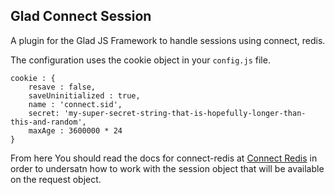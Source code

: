 ## Glad Connect Session
A plugin for the Glad JS Framework to handle sessions using connect, redis.

The configuration uses the cookie object in your `config.js` file.

```
cookie : {
    resave : false,
    saveUninitialized : true,
    name : 'connect.sid',
    secret: 'my-super-secret-string-that-is-hopefully-longer-than-this-and-random',
    maxAge : 3600000 * 24
}
```

From here You should read the docs for connect-redis at [Connect Redis](https://github.com/tj/connect-redis) in order to undersatn
how to work with the session object that will be available on the request object.

